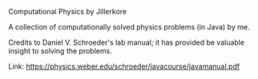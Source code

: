 Computational Physics by Jillerkore

A collection of computationally solved physics problems (in Java) by me.

Credits to Daniel V. Schroeder's lab manual; it has provided be valuable insight to solving the problems.

Link: https://physics.weber.edu/schroeder/javacourse/javamanual.pdf

